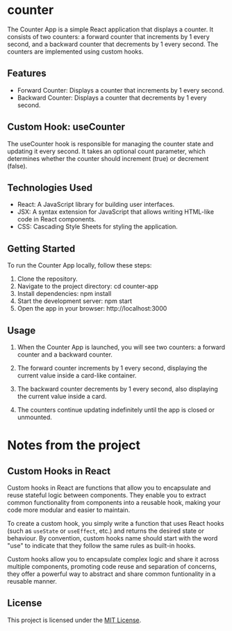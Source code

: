 # counter
The Counter App is a simple React application that displays a counter. It consists of two counters: a forward counter that increments by 1 every second, and a backward counter that decrements by 1 every second. The counters are implemented using custom hooks.

## Features
- Forward Counter: Displays a counter that increments by 1 every second.
- Backward Counter: Displays a counter that decrements by 1 every second.

## Custom Hook: useCounter
The useCounter hook is responsible for managing the counter state and updating it every second. It takes an optional count parameter, which determines whether the counter should increment (true) or decrement (false).

## Technologies Used
- React: A JavaScript library for building user interfaces.
- JSX: A syntax extension for JavaScript that allows writing HTML-like code in React components.
- CSS: Cascading Style Sheets for styling the application.

## Getting Started
To run the Counter App locally, follow these steps:

1. Clone the repository.
2. Navigate to the project directory: cd counter-app
3. Install dependencies: npm install
4. Start the development server: npm start
5. Open the app in your browser: http://localhost:3000

## Usage
1. When the Counter App is launched, you will see two counters: a forward counter and a backward counter.

2. The forward counter increments by 1 every second, displaying the current value inside a card-like container.

3. The backward counter decrements by 1 every second, also displaying the current value inside a card.

4. The counters continue updating indefinitely until the app is closed or unmounted.

# Notes from the project

## Custom Hooks in React
Custom hooks in React are functions that allow you to encapsulate and reuse stateful logic between components. They enable you to extract common functionality from components into a reusable hook, making your code more modular and easier to maintain. 

To create a custom hook, you simply write a function that uses React hooks (such as `useState` or `useEffect`, etc.) and returns the desired state or behaviour. By convention, custom hooks name should start with the word "use" to indicate that they follow the same rules as built-in hooks.

Custom hooks allow you to encapsulate complex logic and share it across multiple components, promoting code reuse and separation of concerns, they offer a powerful way to abstract and share common funtionality in a reusable manner. 

## License
This project is licensed under the [MIT License](https://opensource.org/license/mit/).